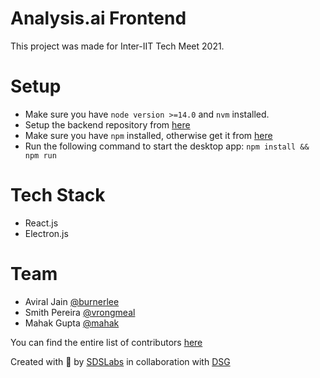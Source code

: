 # Analysis.ai Frontend

This project was made for Inter-IIT Tech Meet 2021.

# Setup
- Make sure you have `node version >=14.0` and `nvm` installed.
- Setup the backend repository from [here](https://github.com/dsgiitr/BOSCH-TRAFFIC-SIGN-RECOGNITION)
- Make sure you have `npm` installed, otherwise get it from [here](https://www.npmjs.com/get-npm)
- Run the following command to start the desktop app: `npm install && npm run`

# Tech Stack

- React.js
- Electron.js

# Team

- Aviral Jain [@burnerlee](https://github.com/burnerlee)
- Smith Pereira [@vrongmeal](https://github.com/CapriciousRebel)
- Mahak Gupta [@mahak](https://github.com/mhk19)

You can find the entire list of contributors [here](https://github.com/sdslabs/BOSCH-TRAFFIC-SIGN-RECOGNITION-frontend/network/dependencies)

Created with 💖 by [SDSLabs](https://github.com/sdslabs) in collaboration with [DSG](https://github.com/dsgiitr)
